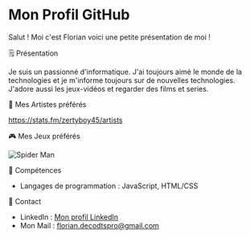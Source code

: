 # Mon Profil GitHub

Salut ! Moi c'est Florian voici une petite présentation de moi !

🗒️ Présentation

Je suis un passionné d'informatique. J'ai toujours aimé le monde de la technologies et je m'informe toujours sur de nouvelles technologies. 
J'adore aussi les jeux-vidéos et regarder des films et series. 

🎵 Mes Artistes préférés 

https://stats.fm/zertyboy45/artists

🎮 Mes Jeux préférés

![Spider Man](https://www.google.com/url?sa=i&url=https%3A%2F%2Fstore.playstation.com%2Ffr-BE%2Fproduct%2FEP9000-CUSA11993_00-000000000MSMGOTY&psig=AOvVaw2b3QawEIb7rIFBUETWlteC&ust=1694609637165000&source=images&cd=vfe&opi=89978449&ved=0CBAQjRxqFwoTCJD5if2OpYEDFQAAAAAdAAAAABAE)


💪 Compétences

- Langages de programmation : JavaScript, HTML/CSS

📳 Contact

- LinkedIn : [Mon profil LinkedIn](https://www.linkedin.com/in/florian-d-70a926176/)
- Mon Mail : florian.decodtspro@gmail.com
